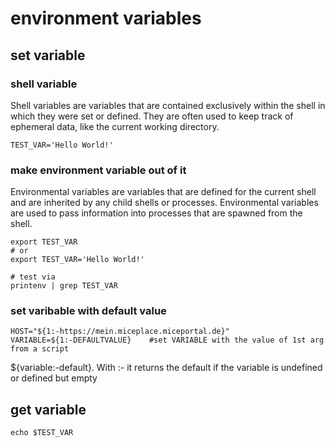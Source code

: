 # environment variables

## set variable

### shell variable
Shell variables are variables that are contained exclusively within the shell in which they were set or defined. They are often used to keep track of ephemeral data, like the current working directory.

```
TEST_VAR='Hello World!'
```

### make environment variable out of it
Environmental variables are variables that are defined for the current shell and are inherited by any child shells or processes. Environmental variables are used to pass information into processes that are spawned from the shell.

```
export TEST_VAR
# or 
export TEST_VAR='Hello World!'

# test via
printenv | grep TEST_VAR

```

### set varibable with default value

```
HOST="${1:-https://mein.miceplace.miceportal.de}"
VARIABLE=${1:-DEFAULTVALUE}    #set VARIABLE with the value of 1st arg from a script
```
${variable:-default}. With :- it returns the default if the variable is undefined or defined but empty

## get variable

```
echo $TEST_VAR
````

